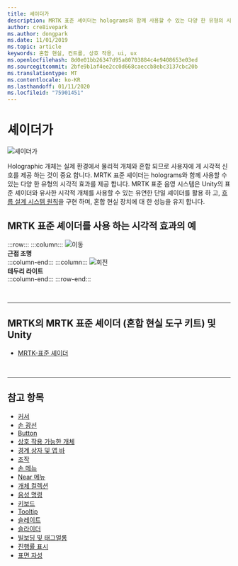 ```yaml
---
title: 셰이더가
description: MRTK 표준 셰이더는 holograms와 함께 사용할 수 있는 다양 한 유형의 시각적 효과를 제공 합니다.
author: cre8ivepark
ms.author: dongpark
ms.date: 11/01/2019
ms.topic: article
keywords: 혼합 현실, 컨트롤, 상호 작용, ui, ux
ms.openlocfilehash: 8d0e01bb26347d95a80703884c4e9408653e03ed
ms.sourcegitcommit: 2bfe9b1af4ee2cc0d668caeccb8ebc3137cbc20b
ms.translationtype: MT
ms.contentlocale: ko-KR
ms.lasthandoff: 01/11/2020
ms.locfileid: "75901451"
---
```

# <a name="shader"></a>셰이더가

![셰이더가](images/UX/UX_Hero_StandardShader.jpg)

Holographic 개체는 실제 환경에서 물리적 개체와 혼합 되므로 사용자에 게 시각적 신호를 제공 하는 것이 중요 합니다. MRTK 표준 셰이더는 holograms와 함께 사용할 수 있는 다양 한 유형의 시각적 효과를 제공 합니다. MRTK 표준 음영 시스템은 Unity의 표준 셰이더와 유사한 시각적 개체를 사용할 수 있는 유연한 단일 셰이더를 활용 하 고, [흐름 설계 시스템 원칙](https://www.microsoft.com/design/fluent/#/)을 구현 하며, 혼합 현실 장치에 대 한 성능을 유지 합니다.
<br>

## <a name="examples-of-visual-effects-using-mrtk-standard-shader"></a>MRTK 표준 셰이더를 사용 하는 시각적 효과의 예 
:::row:::
    :::column:::
       ![이동](images/UX/UX_Button_Affordance_ProximityLight.jpg)<br>
       **근접 조명**<br>
    :::column-end:::
    :::column:::
       ![회전](images/UX/UX_Button_Affordance_FocusHighlight.jpg)<br>
        **테두리 라이트**<br>
    :::column-end:::
:::row-end:::

<br>

---

## <a name="mrtk-standard-shader-in-mrtk-mixed-reality-toolkit-for-unity"></a>MRTK의 MRTK 표준 셰이더 (혼합 현실 도구 키트) 및 Unity

* [MRTK-표준 셰이더](https://microsoft.github.io/MixedRealityToolkit-Unity/Documentation/README_MRTKStandardShader.html)


<br>

---

## <a name="see-also"></a>참고 항목

* [커서](cursors.md)
* [손 광선](point-and-commit.md)
* [Button](button.md)
* [상호 작용 가능한 개체](interactable-object.md)
* [경계 상자 및 앱 바](app-bar-and-bounding-box.md)
* [조작](direct-manipulation.md)
* [손 메뉴](hand-menu.md)
* [Near 메뉴](near-menu.md)
* [개체 컬렉션](object-collection.md)
* [음성 명령](voice-input.md)
* [키보드](keyboard.md)
* [Tooltip](tooltip.md)
* [슬레이트](slate.md)
* [슬라이더](slider.md)
* [빌보딩 및 태그얼롱](billboarding-and-tag-along.md)
* [진행률 표시](progress.md)
* [표면 자성](surface-magnetism.md)
